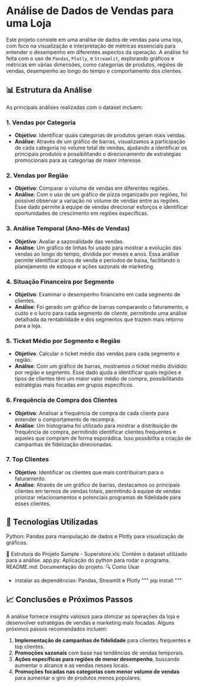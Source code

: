 # Análise de Dados de Vendas para uma Loja 

Este projeto consiste em uma análise de dados de vendas para uma loja, com foco na visualização e interpretação de métricas essenciais para entender o desempenho em diferentes aspectos da operação. A análise foi feita com o uso de `Pandas`, `Plotly`, e `Streamlit`, explorando gráficos e métricas em várias dimensões, como categorias de produtos, regiões de vendas, desempenho ao longo do tempo e comportamento dos clientes.

## 📊 Estrutura da Análise

As principais análises realizadas com o dataset incluem:

### 1. **Vendas por Categoria**

   - **Objetivo**: Identificar quais categorias de produtos geram mais vendas.
   - **Análise**: Através de um gráfico de barras, visualizamos a participação de cada categoria no volume total de vendas, ajudando a identificar os principais produtos e possibilitando o direcionamento de estratégias promocionais para as categorias de maior interesse.

### 2. **Vendas por Região**

   - **Objetivo**: Comparar o volume de vendas em diferentes regiões.
   - **Análise**: Com o uso de um gráfico de pizza organizado por regiões, foi possível observar a variação no volume de vendas entre as regiões. Esse dado permite à equipe de vendas direcionar esforços e identificar oportunidades de crescimento em regiões específicas.

### 3. **Análise Temporal (Ano-Mês de Vendas)**

   - **Objetivo**: Avaliar a sazonalidade das vendas.
   - **Análise**: Um gráfico de linhas foi usado para mostrar a evolução das vendas ao longo do tempo, dividida por meses e anos. Essa análise permite identificar picos de venda e períodos de baixa, facilitando o planejamento de estoque e ações sazonais de marketing.

### 4. **Situação Financeira por Segmento**

   - **Objetivo**: Examinar o desempenho financeiro em cada segmento de clientes.
   - **Análise**: Foi gerado um gráfico de barras comparando o faturamento, o custo e o lucro para cada segmento de cliente, permitindo uma análise detalhada da rentabilidade e dos segmentos que trazem mais retorno para a loja.

### 5. **Ticket Médio por Segmento e Região**

   - **Objetivo**: Calcular o ticket médio das vendas para cada segmento e região.
   - **Análise**: Com um gráfico de barras, mostramos o ticket médio dividido por região e segmento. Esse dado ajuda a identificar quais regiões e tipos de clientes têm um maior valor médio de compra, possibilitando estratégias mais focadas em grupos específicos.

### 6. **Frequência de Compra dos Clientes**

   - **Objetivo**: Analisar a frequência de compra de cada cliente para entender o comportamento de recompra.
   - **Análise**: Um histograma foi utilizado para mostrar a distribuição de frequência de compra, permitindo identificar clientes frequentes e aqueles que compram de forma esporádica. Isso possibilita a criação de campanhas de fidelização direcionadas.

### 7. **Top Clientes**

   - **Objetivo**: Identificar os clientes que mais contribuíram para o faturamento.
   - **Análise**: Através de um gráfico de barras, destacamos os principais clientes em termos de vendas totais, permitindo à equipe de vendas priorizar relacionamentos e potenciais programas de fidelidade para esses clientes.

## 🧰 Tecnologias Utilizadas
Python: Pandas para manipulação de dados e Plotly para visualização de gráficos.


📂 Estrutura do Projeto
Sample - Superstore.xls: Contém o dataset utilizado para a análise.
app.py: Aplicação do python para rodar o programa.
README.md: Documentação do projeto.
🔍 Como Usar
- instalar as dependências: Pandas, Streamlit e Plotly
  """
   pip install <biblioteca>
  """

## 📈 Conclusões e Próximos Passos

A análise fornece insights valiosos para otimizar as operações da loja e desenvolver estratégias de vendas e marketing mais focadas. Alguns próximos passos recomendados incluem:

1. **Implementação de campanhas de fidelidade** para clientes frequentes e top clientes.
2. **Promoções sazonais** com base nas tendências de vendas temporais.
3. **Ações específicas para regiões de menor desempenho**, buscando aumentar o alcance e as vendas nesses locais.
4. **Promoções focadas nas categorias com menor volume de vendas** para aumentar o giro de produtos menos populares.

